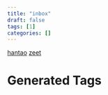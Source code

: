 ```yaml
---
title: "inbox"
draft: false
tags: [1]
categories: []
---
```


[hantao](/hantao)
[zeet](/zeet)










# Generated Tags

